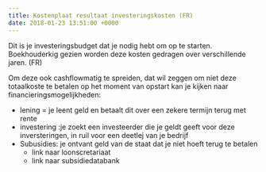 ```yaml
---
title: Kostenplaat resultaat investeringskosten (FR)
date: 2018-01-23 13:51:00 +0000
---
```

Dit is je investeringsbudget dat je nodig hebt om op te starten. Boekhouderkig gezien worden deze kosten gedragen over verschillende jaren. (FR)

Om deze ook cashflowmatig te spreiden, dat wil zeggen om niet deze totaalkoste te betalen op het moment van opstart kan je kijken naar financieringsmogelijkheden:

* lening = je leent geld en betaalt dit over een zekere termijn terug met rente
* investering :je zoekt een investeerder die je geldt geeft voor deze inversteringen, in ruil voor een deetlej van je bedrijf
* Subusidies: je ontvant geld van de staat dat je niet hoeft terug te betalen
  * link naar loonscretariaat
  * link naar subsidiedatabank